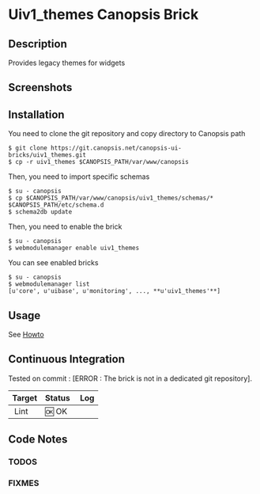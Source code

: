 # Uiv1_themes Canopsis Brick

## Description

Provides legacy themes for widgets

## Screenshots



## Installation

You need to clone the git repository and copy directory to Canopsis path

    $ git clone https://git.canopsis.net/canopsis-ui-bricks/uiv1_themes.git
    $ cp -r uiv1_themes $CANOPSIS_PATH/var/www/canopsis

Then, you need to import specific schemas

    $ su - canopsis
    $ cp $CANOPSIS_PATH/var/www/canopsis/uiv1_themes/schemas/* $CANOPSIS_PATH/etc/schema.d
    $ schema2db update

Then, you need to enable the brick

    $ su - canopsis
    $ webmodulemanager enable uiv1_themes

You can see enabled bricks

    $ su - canopsis
    $ webmodulemanager list
    [u'core', u'uibase', u'monitoring', ..., **u'uiv1_themes'**]

## Usage

See [Howto](https://git.canopsis.net/canopsis-ui-bricks/uiv1_themes/blob/master/doc/index.rst)

## Continuous Integration

Tested on commit : [ERROR : The brick is not in a dedicated git repository].

| Target | Status | Log |
| ------ | ------ | --- |
| Lint   | :ok: OK |  |

## Code Notes

### TODOS



### FIXMES


